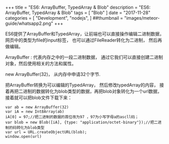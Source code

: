 +++
title = "ES6: ArrayBuffer, TypedArray & Blob"
description = "ES6: ArrayBuffer, TypedArray & Blob"
tags = [
    "Blob"
]
date = "2017-11-28"
categories = [
    "Development",
    "nodejs",
]
##thumbnail = "images/meteor-guide/whatsapp2.png"
+++

ES6提供了ArrayBuffer和TypedArray，让前端也可以直接操作编辑二进制数据， 网页中的类型为file的input标签， 也可以通过FileReader转化为二进制， 然后再做编辑。

<!--more-->

ArrayBuffer : 代表内存之中的一段二进制数据， 通过它我们可以直接创建二进制对象，然后使用相关的方法和属性。

new ArrayBuffer(32)， 从内存中申请32个字节.

把ArrayBuffer转换为可以编辑的TypedArray， 然后修改typedArray的内容， 接着再把二进制的数据转化为blob类型的数据，再把blob对象转化为一个url数据， 接着就可以把blob文件下载下来：

``` 
var ab = new ArrayBuffer(32)
var iA = new Int8Array(ab)
iA[0] = 97;//把二进制的数据的首位改为97 ，97为小写字母a的ascll码；
var blob = new Blob([iA], {type: "application/octet-binary"});//把二进制的码转化为blob类型
var url = URL.createObjectURL(blob);
window.open(url)

```
